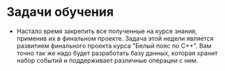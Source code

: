 # Задачи обучения

* Настало время закрепить все полученные на курсе знания, применив их в финальном проекте. Задача этой недели является развитием финального проекта курса "Белый пояс по C++". Вам точно так же надо будет разработать базу данных, которая хранит набор событий и поддерживает различные операции с ним.
